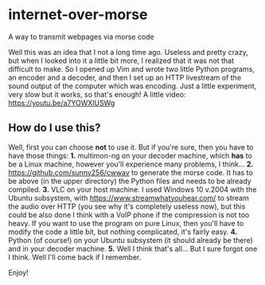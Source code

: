 # internet-over-morse
A way to transmit webpages via morse code

Well this was an idea that I not a long time ago. Useless and pretty crazy, but when I looked into it a little bit more, I realized that it was not that difficult to make.
So I opened up Vim and wrote two little Python programs, an encoder and a decoder, and then I set up an HTTP livestream of the sound output of the computer which was encoding.
Just a little experiment, very slow but it works, so that's enough!
A little video: https://youtu.be/a7YOWXlUSWg

## How do I use this?
Well, first you can choose **not** to use it. But if you're sure, then you have to have those things:
**1.** multimon-ng on your decoder machine, which **has** to be a Linux machine, however you'll experience many problems, I think...
**2.** https://github.com/sunny256/cwwav to generate the morse code. It has to be above (in the upper directory) the Python files and needs to be already compiled.
**3.** VLC on your host machine. I used Windows 10 v.2004 with the Ubuntu subsystem, with https://www.streamwhatyouhear.com/ to stream the audio over HTTP (you see why it's completely useless now), but this could be also done I think with a VoIP phone if the compression is not too heavy. If you want to use the program on pure Linux, then you'll have to modify the code a little bit, but nothing complicated, it's fairly easy.
**4.** Python (of course!) on your Ubuntu subsystem (it should already be there) and in your decoder machine.
**5.** Well I think that's all... But I sure forgot one I think. Well I'll come back if I remember.

Enjoy!
